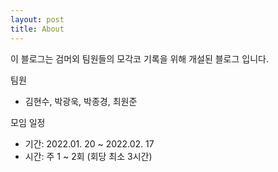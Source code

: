 ```yaml
---
layout: post
title: About
---
```


이 블로그는 검머외 팀원들의 모각코 기록을 위해 개설된 블로그 입니다.

팀원

- 김현수, 박광욱, 박종경, 최원준

모임 일정

- 기간: 2022.01. 20 ~ 2022.02. 17
- 시간: 주 1 ~ 2회 (회당 최소 3시간)
